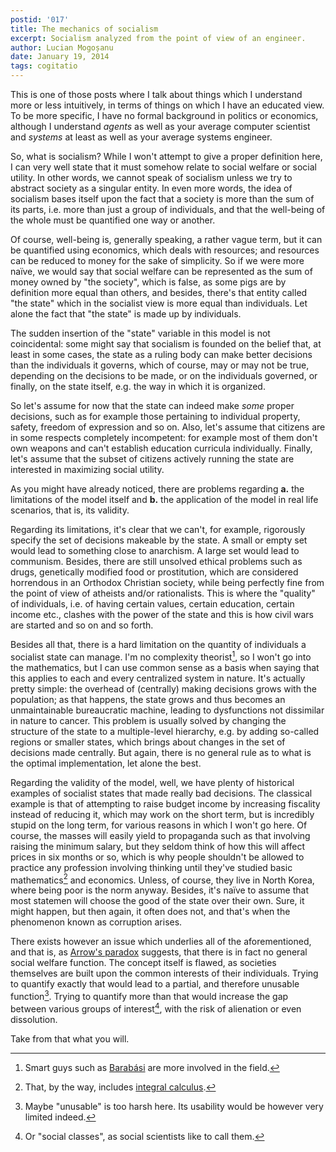 ```yaml
---
postid: '017'
title: The mechanics of socialism
excerpt: Socialism analyzed from the point of view of an engineer.
author: Lucian Mogoșanu
date: January 19, 2014
tags: cogitatio
---
```


This is one of those posts where I talk about things which I understand more or
less intuitively, in terms of things on which I have an educated view. To be
more specific, I have no formal background in politics or economics, although I
understand *agents* as well as your average computer scientist and *systems* at
least as well as your average systems engineer.

So, what is socialism? While I won't attempt to give a proper definition here,
I can very well state that it must somehow relate to social welfare or social
utility. In other words, we cannot speak of socialism unless we try to abstract
society as a singular entity. In even more words, the idea of socialism bases
itself upon the fact that a society is more than the sum of its parts, i.e.
more than just a group of individuals, and that the well-being of the whole
must be quantified one way or another.

Of course, well-being is, generally speaking, a rather vague term, but it can
be quantified using economics, which deals with resources; and resources can be
reduced to money for the sake of simplicity. So if we were more naïve, we would
say that social welfare can be represented as the sum of money owned by "the
society", which is false, as some pigs are by definition more equal than
others, and besides, there's that entity called "the state" which in the
socialist view is more equal than individuals. Let alone the fact that "the
state" is made up by individuals.

The sudden insertion of the "state" variable in this model is not coincidental:
some might say that socialism is founded on the belief that, at least in some
cases, the state as a ruling body can make better decisions than the
individuals it governs, which of course, may or may not be true, depending
on the decisions to be made, or on the individuals governed, or finally, on the
state itself, e.g. the way in which it is organized.

So let's assume for now that the state can indeed make *some* proper decisions,
such as for example those pertaining to individual property, safety, freedom of
expression and so on. Also, let's assume that citizens are in some respects
completely incompetent: for example most of them don't own weapons and can't
establish education curricula individually. Finally, let's assume that the
subset of citizens actively running the state are interested in maximizing
social utility.

As you might have already noticed, there are problems regarding **a.** the
limitations of the model itself and **b.** the application of the model in real
life scenarios, that is, its validity.

Regarding its limitations, it's clear that we can't, for example, rigorously
specify the set of decisions makeable by the state. A small or empty set would
lead to something close to anarchism. A large set would lead to communism.
Besides, there are still unsolved ethical problems such as drugs, genetically
modified food or prostitution, which are considered horrendous in an Orthodox
Christian society, while being perfectly fine from the point of view of
atheists and/or rationalists. This is where the "quality" of individuals, i.e.
of having certain values, certain education, certain income etc., clashes with
the power of the state and this is how civil wars are started and so on and so
forth.

Besides all that, there is a hard limitation on the quantity of individuals a
socialist state can manage. I'm no complexity theorist[^1], so I won't go into
the mathematics, but I can use common sense as a basis when saying that this
applies to each and every centralized system in nature. It's actually pretty
simple: the overhead of (centrally) making decisions grows with the population;
as that happens, the state grows and thus becomes an unmaintainable
bureaucratic machine, leading to dysfunctions not dissimilar in nature to
cancer. This problem is usually solved by changing the structure of the state
to a multiple-level hierarchy, e.g. by adding so-called regions or smaller
states, which brings about changes in the set of decisions made centrally. But
again, there is no general rule as to what is the optimal implementation, let
alone the best.

Regarding the validity of the model, well, we have plenty of historical
examples of socialist states that made really bad decisions. The classical
example is that of attempting to raise budget income by increasing fiscality
instead of reducing it, which may work on the short term, but is incredibly
stupid on the long term, for various reasons in which I won't go here. Of
course, the masses will easily yield to propaganda such as that involving
raising the minimum salary, but they seldom think of how this will affect
prices in six months or so, which is why people shouldn't be allowed to
practice any profession involving thinking until they've studied basic
mathematics[^2] and economics. Unless, of course, they live in North Korea,
where being poor is the norm anyway. Besides, it's naïve to assume that most
statemen will choose the good of the state over their own. Sure, it might
happen, but then again, it often does not, and that's when the phenomenon known
as corruption arises.

There exists however an issue which underlies all of the aforementioned, and
that is, as [Arrow's paradox][3] suggests, that there is in fact no general
social welfare function. The concept itself is flawed, as societies themselves
are built upon the common interests of their individuals. Trying to quantify
exactly that would lead to a partial, and therefore unusable function[^3].
Trying to quantify more than that would increase the gap between various groups
of interest[^4], with the risk of alienation or even dissolution.

Take from that what you will.

[^1]: Smart guys such as [Barabási][1] are more involved in the field.

[^2]: That, by the way, includes [integral calculus][2].

[^3]: Maybe "unusable" is too harsh here. Its usability would be however very
limited indeed.

[^4]: Or "social classes", as social scientists like to call them.

[1]: http://en.wikipedia.org/wiki/Albert-L%C3%A1szl%C3%B3_Barab%C3%A1si
[2]: http://www.youtube.com/watch?v=zSGWoXDFM64
[3]: http://en.wikipedia.org/wiki/Arrow's_impossibility_theorem
